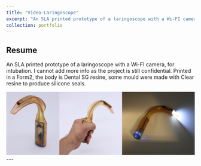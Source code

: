```yaml
---
title: "Video-Laringoscope"
excerpt: "An SLA printed prototype of a laringoscope with a Wi-FI camera, for intubation."
collection: portfolio
---
```


## Resume

An SLA printed prototype of a laringoscope with a Wi-FI camera, for intubation. I cannot add more info as the project is still confidential. Printed in a Form2, the body is Dental SG resine, some mould were made with Clear resine to produce silicone seals.

<img src="/images/_laringo.jpg" width="750">
---





